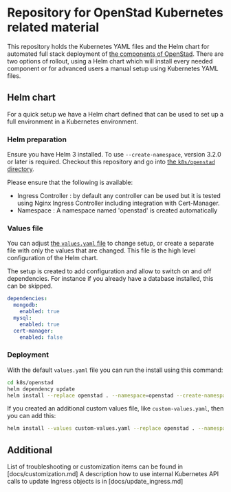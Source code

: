 # Repository for OpenStad Kubernetes related material

This repository holds the Kubernetes YAML files and the Helm chart for automated full stack deployment of [the components of OpenStad](https://github.com/Amsterdam/openstad-docs/blob/master/technical/README.md).
There are two options of rollout, using a Helm chart which will install every needed component or for advanced users a manual setup using Kubernetes YAML files.

## Helm chart

For a quick setup we have a Helm chart defined that can be used to set up a full environment in a Kubernetes environment.

### Helm preparation

Ensure you have Helm 3 installed. To use `--create-namespace`, version 3.2.0 or later is required.
Checkout this repository and go into [the `k8s/openstad` directory](./k8s/openstad).

Please ensure that the following is available:

- Ingress Controller : by default any controller can be used but it is tested using Nginx Ingress Controller including integration with Cert-Manager.
- Namespace : A namespace named 'openstad' is created automatically

### Values file

You can adjust [the `values.yaml` file](./k8s/openstad/values.yaml) to change setup, or create a separate file with only the values that are changed.
This file is the high level configuration of the Helm chart.

The setup is created to add configuration and allow to switch on and off dependencies.
For instance if you already have a database installed, this can be skipped.

```yaml
dependencies:
  mongodb:
    enabled: true
  mysql:
    enabled: true
  cert-manager:
    enabled: false
```

### Deployment

With the default `values.yaml` file you can run the install using this command:

```bash
cd k8s/openstad
helm dependency update
helm install --replace openstad . --namespace=openstad --create-namespace
```

If you created an additional custom values file, like `custom-values.yaml`, then you can add this:

```bash
helm install --values custom-values.yaml --replace openstad . --namespace=openstad --create-namespace 
```

## Additional

List of troubleshooting or customization items can be found in [docs/customization.md]
A description how to use internal Kubernetes API calls to update Ingress objects is in [docs/update_ingress.md]
